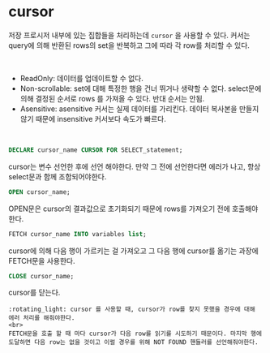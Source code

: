 # cursor

저장 프로시저 내부에 있는 집합들을 처리하는데 `cursor` 을 사용할 수 있다. 커서는 query에 의해 반환된 rows의 set을 반복하고 그에 따라 각 row를 처리할 수 있다.

<br>

- ReadOnly: 데이터를 업데이트할 수 없다.
- Non-scrollable: set에 대해 특정한 행을 건너 뛰거나 생략할 수 없다. select문에 의해 결정된 순서로 rows 를 가져올 수 있다. 반대 순서는 안됨.
- Asensitive: asensitive 커서는 실제 데이터를 가리킨다. 데이터 복사본을 만들지 않기 때문에 insensitive 커서보다 속도가 빠르다.

<br>

```sql
DECLARE cursor_name CURSOR FOR SELECT_statement;
```

cursor는 변수 선언한 후에 선언 해야한다. 만약 그 전에 선언한다면 에러가 나고, 항상 select문과 함께 조합되어야한다.

```sql
OPEN cursor_name;
```

OPEN문은 cursor의 결과값으로 초기화되기 때문에 rows를 가져오기 전에 호출해야한다.

```sql
FETCH cursor_name INTO variables list;
```

cursor에 의해 다음 행이 가르키는 걸 가져오고 그 다음 행에 cursor를 옮기는 과장에 FETCH문을 사용한다.

```sql
CLOSE cursor_name;
```

cursor를 닫는다.

```
:rotating_light: cursor 를 사용할 때, cursor가 row를 찾지 못했을 경우에 대해 에러 처리를 해줘야한다.
<br>
FETCH문을 호출 할 때 마다 cursor가 다음 row를 읽기를 시도하기 때문이다. 마지막 행에 도달하면 다음 row는 없을 것이고 이럴 경우를 위해 NOT FOUND 핸들러를 선언해줘야한다.
```
